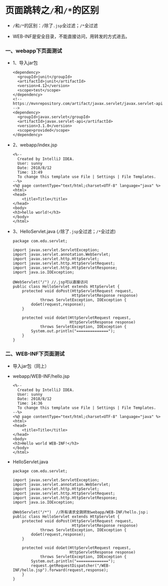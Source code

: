 # 页面跳转之`/`和`/*`的区别

* `/`和`/*`的区别：`/`除了`.jsp`全过滤；`/*`全过滤

* WEB-INF是安全目录，不能直接访问，用转发的方式进去。

### 一、webapp下页面测试

* 1、导入jar包

      <dependency>
        <groupId>junit</groupId>
        <artifactId>junit</artifactId>
        <version>4.12</version>
        <scope>test</scope>
      </dependency>
      <!-- https://mvnrepository.com/artifact/javax.servlet/javax.servlet-api -->
      <dependency>
        <groupId>javax.servlet</groupId>
        <artifactId>javax.servlet-api</artifactId>
        <version>3.1.0</version>
        <scope>provided</scope>
      </dependency>

* 2、webapp/index.jsp

      <%--
        Created by IntelliJ IDEA.
        User: sunny
        Date: 2018/8/12
        Time: 13:49
        To change this template use File | Settings | File Templates.
      --%>
      <%@ page contentType="text/html;charset=UTF-8" language="java" %>
      <html>
      <head>
          <title>Title</title>
      </head>
      <body>
      <h3>hello world!</h3>
      </body>
      </html>

* 3、HelloServlet.java  (`/`除了`.jsp`全过滤；`/*`全过滤)

      package com.edu.servlet;

      import javax.servlet.ServletException;
      import javax.servlet.annotation.WebServlet;
      import javax.servlet.http.HttpServlet;
      import javax.servlet.http.HttpServletRequest;
      import javax.servlet.http.HttpServletResponse;
      import java.io.IOException;

      @WebServlet("/") //.jsp可以直接访问
      public class HelloServlet extends HttpServlet {
          protected void doPost(HttpServletRequest request,
                                HttpServletResponse response)
                  throws ServletException, IOException {
              doGet(request,response);
          }

          protected void doGet(HttpServletRequest request,
                               HttpServletResponse response)
                  throws ServletException, IOException {
              System.out.println("==============");
          }
      }

### 二、WEB-INF下页面测试

* 导入jar包（同上）

* webapp/WEB-INF/hello.jsp

      <%--
        Created by IntelliJ IDEA.
        User: sunny
        Date: 2018/8/12
        Time: 14:36
        To change this template use File | Settings | File Templates.
      --%>
      <%@ page contentType="text/html;charset=UTF-8" language="java" %>
      <html>
      <head>
          <title>Title</title>
      </head>
      <body>
      <h3>Hello world WEB-INF!</h3>
      </body>
      </html>

* HelloServlet.java

      package com.edu.servlet;

      import javax.servlet.ServletException;
      import javax.servlet.annotation.WebServlet;
      import javax.servlet.http.HttpServlet;
      import javax.servlet.http.HttpServletRequest;
      import javax.servlet.http.HttpServletResponse;
      import java.io.IOException;

      @WebServlet("/*")  //所有请求全跳转到webapp/WEB-INF/hello.jsp；
      public class HelloServlet extends HttpServlet {
          protected void doPost(HttpServletRequest request,
                                HttpServletResponse response)
                  throws ServletException, IOException {
              doGet(request,response);
          }

          protected void doGet(HttpServletRequest request,
                               HttpServletResponse response)
                  throws ServletException, IOException {
              System.out.println("==============");
              request.getRequestDispatcher("/WEB-INF/hello.jsp").forward(request,response);
          }
      }





